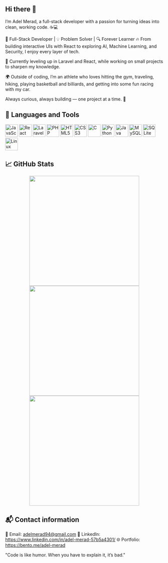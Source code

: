 ## Hi there 👋

I’m Adel Merad, a full-stack developer with a passion for turning ideas into clean, working code. ☕💻

🔧 Full-Stack Developer | 💡 Problem Solver | 🔍 Forever Learner
🔥 From building interactive UIs with React to exploring AI, Machine Learning, and Security, I enjoy every layer of tech.

🧠 Currently leveling up in Laravel and React, while working on small projects to sharpen my knowledge.

🌍 Outside of coding, I’m an athlete who loves hitting the gym, traveling, hiking, playing basketball and billiards, and getting into some fun racing with my car.

Always curious, always building — one project at a time. 🚀

## 🧰 Languages and Tools

<p align="left">
  <!-- Programming Languages -->
  <img src="https://cdn.jsdelivr.net/gh/devicons/devicon/icons/javascript/javascript-original.svg" width="40" alt="JavaScript"/>
  <img src="https://cdn.jsdelivr.net/gh/devicons/devicon/icons/react/react-original.svg" width="40" alt="React"/>
  <img src="https://cdn.simpleicons.org/laravel/FF2D20" width="40" alt="Laravel" />
  <img src="https://cdn.jsdelivr.net/gh/devicons/devicon/icons/php/php-original.svg" width="40" alt="PHP"/>
  <img src="https://cdn.jsdelivr.net/gh/devicons/devicon/icons/html5/html5-original.svg" width="40" alt="HTML5"/>
  <img src="https://cdn.jsdelivr.net/gh/devicons/devicon/icons/css3/css3-original.svg" width="40" alt="CSS3"/>
  <img src="https://cdn.jsdelivr.net/gh/devicons/devicon/icons/c/c-original.svg" width="40" alt="C"/>
  <img src="https://cdn.jsdelivr.net/gh/devicons/devicon/icons/python/python-original.svg" width="40" alt="Python"/>
  <img src="https://cdn.jsdelivr.net/gh/devicons/devicon/icons/java/java-original.svg" width="40" alt="Java"/>

  <!-- Database & OS -->
  <img src="https://cdn.jsdelivr.net/gh/devicons/devicon/icons/mysql/mysql-original.svg" width="40" alt="MySQL"/>
  <img src="https://cdn.jsdelivr.net/gh/devicons/devicon/icons/sqlite/sqlite-original.svg" width="40" alt="SQLite"/>
  <img src="https://cdn.jsdelivr.net/gh/devicons/devicon/icons/linux/linux-original.svg" width="40" alt="Linux"/>
</p>



## 📈 GitHub Stats
<p align="center">
  <img src="https://github-readme-stats.vercel.app/api?username=adelmerad&show_icons=true&theme=radical" width="350">
  <img src="https://streak-stats.demolab.com/?user=adelmerad&theme=radical" width="350">
  <img src="https://github-readme-stats.vercel.app/api/top-langs/?username=adelmerad&layout=compact" width="350">
</p>

## 📬 Contact information 

📧 Email: adelmerad94@gmail.com 
💼 LinkedIn: https://www.linkedin.com/in/adel-merad-57b5a4301/
🌐 Portfolio: https://bento.me/adel-merad


"Code is like humor. When you have to explain it, it’s bad."



